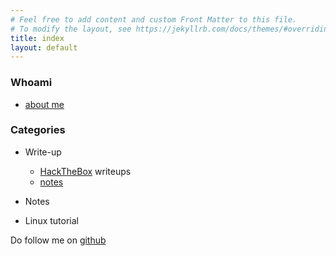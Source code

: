 ```yaml
---
# Feel free to add content and custom Front Matter to this file.
# To modify the layout, see https://jekyllrb.com/docs/themes/#overriding-theme-defaults
title: index
layout: default
---
```

### Whoami
- [about me](whoami)

### Categories
- Write-up
  - [HackTheBox](/faisal/_post/htbpostman.md) writeups
  - [notes](/faisal/notes)
  
- Notes

- Linux tutorial

Do follow me on [github](https://github.com/faisalfs10x)

